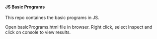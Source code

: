 #### JS Basic Programs
This repo containes the basic programs in JS.

Open basicPrograms.html file in browser. Right click, select Inspect and click on console to view results.
